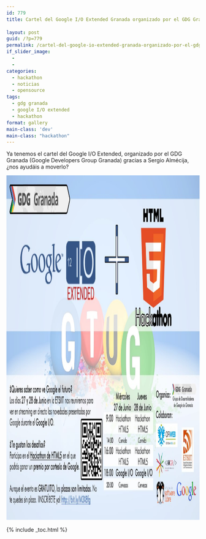 ```yaml
---
id: 779
title: Cartel del Google I/O Extended Granada organizado por el GDG Granada

layout: post
guid: /?p=779
permalink: /cartel-del-google-io-extended-granada-organizado-por-el-gdg-granada/
if_slider_image:
  - 
  - 
categories:
  - hackathon
  - noticias
  - opensource
tags:
  - gdg granada
  - google I/O extended
  - hackathon
format: gallery
main-class: 'dev'
main-class: "hackathon"
---
```

Ya tenemos el cartel del Google I/O Extended, organizado por el GDG Granada (Google Developers Group Granada) gracias a Sergio Almécija, ¿nos ayudáis a moverlo?

[<img src="/assets/img/2012/06/gdg1.jpg" alt="" title="gdg" width="1440" height="900" class="aligncenter size-full wp-image-780" />][1]



 [1]: /assets/img/2012/06/gdg1.jpg

{% include _toc.html %}
